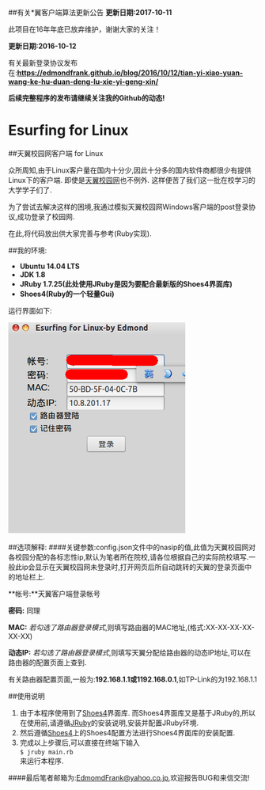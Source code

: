##有关*翼客户端算法更新公告 
**更新日期:2017-10-11**

此项目在16年年底已放弃维护，谢谢大家的关注！

**更新日期:2016-10-12**

有关最新登录协议发布在:**https://edmondfrank.github.io/blog/2016/10/12/tian-yi-xiao-yuan-wang-ke-hu-duan-deng-lu-xie-yi-geng-xin/**

**后续完整程序的发布请继续关注我的Github的动态!**

# Esurfing for Linux 
##天翼校园网客户端 for Linux

众所周知,由于Linux客户量在国内十分少,因此十分多的国内软件商都很少有提供Linux下的客户端.
即使是[天翼校园网](http://zsteduapp.10000.gd.cn/index.html)也不例外.
这样便苦了我们这一批在校学习的大学学子们了.

为了尝试去解决这样的困境,我通过模拟天翼校园网Windows客户端的post登录协议,成功登录了校园网.

在此,将代码放出供大家完善与参考(Ruby实现).

##我的环境:
- **Ubuntu 14.04 LTS**
- **JDK 1.8**
- **JRuby 1.7.25(此处使用JRuby是因为要配合最新版的Shoes4界面库)**
- **Shoes4(Ruby的一个轻量Gui)**

运行界面如下:

 ![image](https://github.com/EdmondFrank/Esurfing/blob/master/esurf.png)
　
　

##选项解释:
####关键参数:config.json文件中的nasip的值,此值为天翼校园网对各校园分配的各标志性ip,默认为笔者所在院校,请各位根据自己的实际院校填写.一般此ip会显示在天翼校园网未登录时,打开网页后所自动跳转的天翼的登录页面中的地址栏上.

**帐号:**天翼客户端登录帐号

**密码:** 同理

**MAC:** *若勾选了路由器登录模式*,则填写路由器的MAC地址,(格式:XX-XX-XX-XX-XX-XX)

**动态IP:** *若勾选了路由器登录模式*,则填写天翼分配给路由器的动态IP地址,可以在路由器的配置页面上查到.

有关路由器配置页面,一般为:**192.168.1.1或1192.168.0.1**,如TP-Link的为192.168.1.1

##使用说明
1. 由于本程序使用到了[Shoes4](https://github.com/shoes/shoes4)界面库.
而Shoes4界面库又是基于JRuby的,所以在使用前,请遵循[JRuby](http://jruby.org/getting-started)的安装说明,安装并配置JRuby环境.
2. 然后遵循[Shoes4](https://github.com/shoes/shoes4)上的Shoes4配置方法进行Shoes4界面库的安装配置.
3. 完成以上步骤后,可以直接在终端下输入 <br/> ``` $ jruby main.rb ``` <br/>来运行本程序.

####最后笔者邮箱为:EdmomdFrank@yahoo.co.jp,欢迎报告BUG和来信交流!


